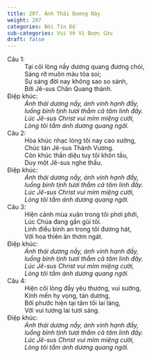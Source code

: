 ```yaml
---
title: 207. Ánh Thái Dương Này
weight: 207
categories: Đời Tín Đồ
sub-categories: Vui Vẻ Vì Được Cứu
draft: false
---
```

<dl><dt>Câu 1:</dt><dd data-verse="1">Tại cõi lòng nầy dương quang đương chói, <br/>Sáng rỡ muôn màu tỏa soi; <br/>Sự sáng đời nay không sao so sánh, <br/>Bởi Jê-sus Chân Quang thánh. </dd><dt>Điệp khúc:</dt><dd data-chorus="1"><em>Ánh thái dương nầy, ánh vinh hạnh đầy, <br/>luồng bình tịnh tươi thắm cả tâm linh đây. <br/>Lúc Jê-sus Christ vui mỉm miệng cười, <br/>Lòng tôi tắm ánh dương quang ngời. </em></dd><dt>Câu 2:</dt><dd data-verse="2">Hòa khúc nhạc lòng tôi nay cao xướng, <br/>Chúc tán Jê-sus Thánh Vương. <br/>Còn khúc thần diệu tuy tôi khôn tấu, <br/>Duy một Jê-sus nghe thấu. </dd><dt>Điệp khúc:</dt><dd data-chorus="1"><em>Ánh thái dương nầy, ánh vinh hạnh đầy, <br/>luồng bình tịnh tươi thắm cả tâm linh đây. <br/>Lúc Jê-sus Christ vui mỉm miệng cười, <br/>Lòng tôi tắm ánh dương quang ngời. </em></dd><dt>Câu 3:</dt><dd data-verse="3">Hiện cảnh mùa xuân trong tôi phơi phới, <br/>Lúc Chúa đang gần gũi tôi. <br/>Linh điểu bình an trong tôi đương hát, <br/>Với hoa thiên ân thơm ngát. </dd><dt>Điệp khúc:</dt><dd data-chorus="1"><em>Ánh thái dương nầy, ánh vinh hạnh đầy, <br/>luồng bình tịnh tươi thắm cả tâm linh đây. <br/>Lúc Jê-sus Christ vui mỉm miệng cười, <br/>Lòng tôi tắm ánh dương quang ngời. </em></dd><dt>Câu 4:</dt><dd data-verse="4">Hiện cõi lòng đầy yêu thương, vui sướng, <br/>Kính mến hy vọng, tán dương, <br/>Bởi phước hiện tại tâm tôi lai láng, <br/>Với vui tương lai tươi sáng. </dd><dt>Điệp khúc:</dt><dd data-chorus="1"><em>Ánh thái dương nầy, ánh vinh hạnh đầy, <br/>luồng bình tịnh tươi thắm cả tâm linh đây. <br/>Lúc Jê-sus Christ vui mỉm miệng cười, <br/>Lòng tôi tắm ánh dương quang ngời. </em></dd></dl>